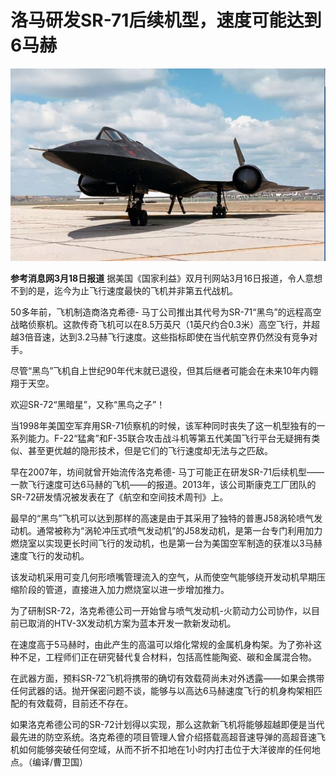 # 洛马研发SR-71后续机型，速度可能达到6马赫

![c179b2c82935f8973b21af0e77bc6d1c.jpg](https://raw.githubusercontent.com/qqhsx/qqnews_image/main/2024/03/18/洛马研发SR-71后续机型，速度可能达到6马赫/c179b2c82935f8973b21af0e77bc6d1c.jpg)

**参考消息网3月18日报道** 据美国《国家利益》双月刊网站3月16日报道，令人意想不到的是，迄今为止飞行速度最快的飞机并非第五代战机。

50多年前，飞机制造商洛克希德-
马丁公司推出其代号为SR-71“黑鸟”的远程高空战略侦察机。这款传奇飞机可以在8.5万英尺（1英尺约合0.3米）高空飞行，并超越3倍音速，达到3.2马赫飞行速度。这些指标即使在当代航空界仍然没有竞争对手。

尽管“黑鸟”飞机自上世纪90年代末就已退役，但其后继者可能会在未来10年内翱翔于天空。

欢迎SR-72“黑暗星”，又称“黑鸟之子”！

当1998年美国空军弃用SR-71侦察机的时候，该军种同时丧失了这一机型独有的一系列能力。F-22“猛禽”和F-35联合攻击战斗机等第五代美国飞行平台无疑拥有类似、甚至更优越的隐形技术，但是它们的飞行速度却无法与之匹敌。

早在2007年，坊间就曾开始流传洛克希德-
马丁可能正在研发SR-71后续机型——一款飞行速度可达6马赫的飞机——的报道。2013年，该公司斯康克工厂团队的SR-72研发情况被发表在了《航空和空间技术周刊》上。

最早的“黑鸟”飞机可以达到那样的高速是由于其采用了独特的普惠J58涡轮喷气发动机。通常被称为“涡轮冲压式喷气发动机”的J58发动机，是第一台专门利用加力燃烧室以实现更长时间飞行的发动机，也是第一台为美国空军制造的获准以3马赫速度飞行的发动机。

该发动机采用可变几何形喷嘴管理流入的空气，从而使空气能够绕开发动机早期压缩阶段的管道，直接进入加力燃烧室以进一步增加推力。

为了研制SR-72，洛克希德公司一开始曾与喷气发动机-火箭动力公司协作，以目前已取消的HTV-3X发动机方案为蓝本开发一款新发动机。

在速度高于5马赫时，由此产生的高温可以熔化常规的金属机身构架。为了弥补这种不足，工程师们正在研究替代复合材料，包括高性能陶瓷、碳和金属混合物。

在武器方面，预料SR-72飞机将携带的确切有效载荷尚未对外透露——如果会携带任何武器的话。抛开保密问题不谈，能够与以高达6马赫速度飞行的机身构架相匹配的有效载荷，目前还不存在。

如果洛克希德公司的SR-72计划得以实现，那么这款新飞机将能够超越即便是当代最先进的防空系统。洛克希德的项目管理人曾介绍搭载高超音速导弹的高超音速飞机如何能够突破任何空域，从而不折不扣地在1小时内打击位于大洋彼岸的任何地点。（编译/曹卫国）

